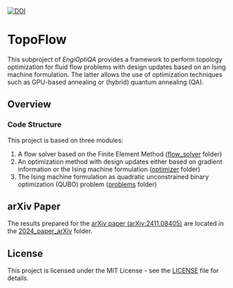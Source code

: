[![DOI](https://zenodo.org/badge/DOI/10.5281/zenodo.14129613.svg)](https://doi.org/10.5281/zenodo.14129613)
# TopoFlow
This subproject of _EngiOptiQA_ provides a framework to perform topology optimization for fluid flow problems with design updates based on an Ising machine formulation. The latter allows the use of optimization techniques such as GPU-based annealing or (hybrid) quantum annealing (QA).

## Overview
### Code Structure
This project is based on three modules:
   1. A flow solver based on the Finite Element Method ([flow_solver](flow_solver) folder)
   2. An optimization method with design updates either based on gradient information or the Ising machine formulation ([optimizer](optimizer) folder)
   3. The Ising machine formulation as quadratic unconstrained binary optimization (QUBO) problem ([problems](problems) folder)

## arXiv Paper
The results prepared for the [arXiv paper (arXiv:2411.08405)](https://doi.org/10.48550/arXiv.2411.08405) are located in the [2024_paper_arXiv](scripts/2024_paper_arXiv) folder.

## License

This project is licensed under the MIT License - see the [LICENSE](LICENSE) file for details.

